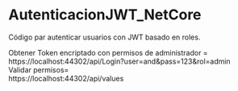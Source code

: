 # AutenticacionJWT_NetCore
Código par autenticar usuarios con JWT basado en roles.

Obtener Token encriptado con permisos de administrador = <br>
https://localhost:44302/api/Login?user=and&pass=123&rol=admin <br>
Validar permisos= <br>
https://localhost:44302/api/values<br>
